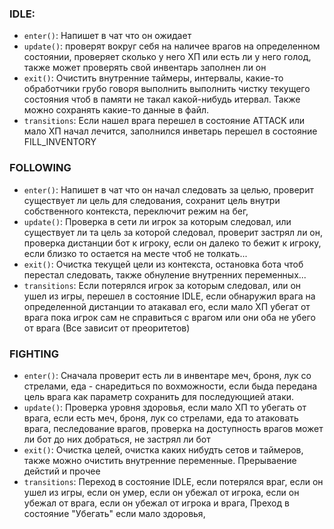 ### IDLE:

- `enter()`: Напишет в чат что он ожидает
- `update()`: проверят вокруг себя на наличее врагов на определенном состоянии, проверяет сколько у него ХП или есть ли у него голод, также может проверять свой инвентарь заполнен ли он
- `exit()`: Очистить внутренние таймеры, интервалы, какие-то обработчики грубо говоря выполнить выполнить чистку текущего состояния чтоб в памяти не такал какой-нибудь итервал. Также можно сохранять какие-то данные в файл.
- `transitions`: Если нашел врага перешел в состояние ATTACK или мало ХП начал лечится, заполнился инветарь перешел в состояние FILL_INVENTORY

### FOLLOWING

- `enter()`: Напишет в чат что он начал следовать за целью, проверит существует ли цель для следования, сохранит цель внутри собственного контекста, переключит режим на бег,
- `update()`: Проверка в сети ли игрок за которым следовал, или существует ли та цель за которой следовал, проверит застрял ли он, проверка дистанции бот к игроку, если он далеко то бежит к игроку, если близко то остается на месте чтоб не толкать...
- `exit()`: Очистка текущей цели из контекста, остановка бота чтоб перестал следовать, также обнуление внутренних переменных...
- `transitions`: Если потерялся игрок за которым следовал, или он ушел из игры, перешел в состояние IDLE, если обнаружил врага на определенной дистанции то атакавал его, если мало ХП убегат от врага пока игрок сам не справиться с врагом или они оба не убего от врага (Все зависит от преоритетов)

### FIGHTING

- `enter()`: Сначала проверит есть ли в инвентаре меч, броня, лук со стрелами, еда - снаредиться по вохможности, если быда передана цель врага как параметр сохранить для последующией атаки.
- `update()`: Проверка уровня здоровья, если мало ХП то убегать от врага, если есть меч, броня, лук со стрелами, еда то атаковать врага, песледование врагов, проверка на доступность врагов может ли бот до них добраться, не застрял ли бот
- `exit()`: Очистка целей, очистка каких нибудть сетов и таймеров, также можно очистить внутренние переменные. Прерываение дейстий и прочее
- `transitions`: Переход в состояние IDLE, если потерялся враг, если он ушел из игры, если он умер, если он убежал от игрока, если он убежал от врага, если он убежал от игрока и врага, Преход в состояние "Убегать" если мало здоровья,
